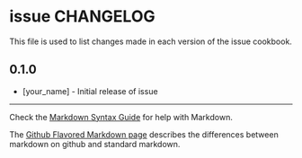 issue CHANGELOG
===============

This file is used to list changes made in each version of the issue cookbook.

0.1.0
-----
- [your_name] - Initial release of issue

- - -
Check the [Markdown Syntax Guide](http://daringfireball.net/projects/markdown/syntax) for help with Markdown.

The [Github Flavored Markdown page](http://github.github.com/github-flavored-markdown/) describes the differences between markdown on github and standard markdown.
